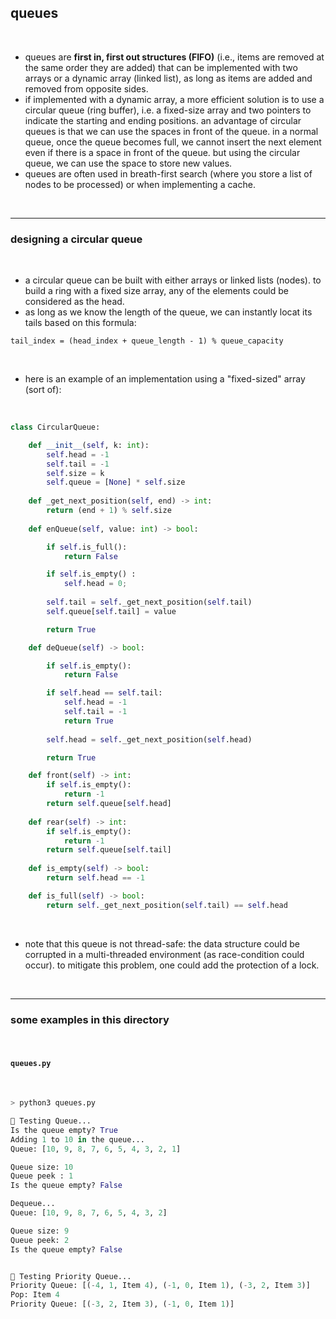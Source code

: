 ## queues 

<br>

* queues are **first in, first out structures (FIFO)** (i.e., items are removed at the same order they are added) that can be implemented with two arrays or a dynamic array (linked list), as long as items are added and removed from opposite sides.
* if implemented with a dynamic array, a more efficient solution is to use a circular queue (ring buffer), i.e. a fixed-size array and two pointers to indicate the starting and ending positions. an advantage of circular queues is that we can use the spaces in front of the queue. in a normal queue, once the queue becomes full, we cannot insert the next element even if there is a space in front of the queue. but using the circular queue, we can use the space to store new values.
* queues are often used in breath-first search (where you store a list of nodes to be processed) or when implementing a cache.


<br>

---

### designing a circular queue

<br>

* a circular queue can be built with either arrays or linked lists (nodes). to build a ring with a fixed size array, any of the elements could be considered as the head.
* as long as we know the length of the queue, we can instantly locat its tails based on this formula:

```
tail_index = (head_index + queue_length - 1) % queue_capacity
```

<br>

* here is an example of an implementation using a "fixed-sized" array (sort of):

<br>

```python
class CircularQueue:

    def __init__(self, k: int):
        self.head = -1
        self.tail = -1
        self.size = k
        self.queue = [None] * self.size
        
    def _get_next_position(self, end) -> int:
        return (end + 1) % self.size
        
    def enQueue(self, value: int) -> bool:

        if self.is_full():
            return False

        if self.is_empty() :
            self.head = 0;
        
        self.tail = self._get_next_position(self.tail)
        self.queue[self.tail] = value

        return True

    def deQueue(self) -> bool:

        if self.is_empty():
            return False

        if self.head == self.tail:
            self.head = -1
            self.tail = -1
            return True
        
        self.head = self._get_next_position(self.head)

        return True

    def front(self) -> int:
        if self.is_empty():
            return -1
        return self.queue[self.head]
        
    def rear(self) -> int:
        if self.is_empty():
            return -1
        return self.queue[self.tail]
        
    def is_empty(self) -> bool:
        return self.head == -1

    def is_full(self) -> bool:
        return self._get_next_position(self.tail) == self.head
```

<br>

* note that this queue is not thread-safe: the data structure could be corrupted in a multi-threaded environment (as race-condition could occur). to mitigate this problem, one could add the protection of a lock.


<br>

----

### some examples in this directory

<br>

#### `queues.py`

<br>

```python
> python3 queues.py

🧪 Testing Queue...
Is the queue empty? True
Adding 1 to 10 in the queue...
Queue: [10, 9, 8, 7, 6, 5, 4, 3, 2, 1]

Queue size: 10
Queue peek : 1
Is the queue empty? False

Dequeue...
Queue: [10, 9, 8, 7, 6, 5, 4, 3, 2]

Queue size: 9
Queue peek: 2
Is the queue empty? False


🧪 Testing Priority Queue...
Priority Queue: [(-4, 1, Item 4), (-1, 0, Item 1), (-3, 2, Item 3)]
Pop: Item 4
Priority Queue: [(-3, 2, Item 3), (-1, 0, Item 1)]
```

<br>
